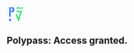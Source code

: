 <img src="https://raw.githubusercontent.com/polypass/polypass-branding/main/SVG/POLYPASS_RGB_FullColor_Light.svg" alt="Polypass" height="32">

## Polypass: Access granted.
